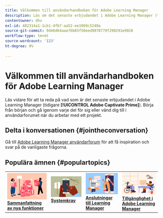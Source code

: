 ```yaml
---
title: Välkommen till användarhandboken för Adobe Learning Manager
description: Läs om det senaste erbjudandet i Adobe Learning Manager (tidigare Adobe Captivate Prime). Börja från början och gå igenom varje del för sig eller vänd dig till i användarforumet när du arbetar med ett projekt.
contentowner: dhv
exl-id: 482314a1-1cb1-4fb7-aa52-ee1969c5240a
source-git-commit: 9d46d64aae76b85f50eed9878779f290291e9026
workflow-type: tm+mt
source-wordcount: '123'
ht-degree: 0%

---
```


# Välkommen till användarhandboken för Adobe Learning Manager

Läs vidare för att ta reda på vad som är det senaste erbjudandet i Adobe Learning Manager (tidigare **[!UICONTROL Adobe Captivate Prime]**). Börja från början och gå igenom varje del för sig eller vänd dig till i användarforumet när du arbetar med ett projekt.

## Delta i konversationen {#jointheconversation}

Gå till [Adobe Learning Manager användarforum](https://community.adobe.com/t5/adobe-learning-manager/ct-p/ct-captivate-prime?page=1&amp;sort=latest_replies&amp;lang=all&amp;tabid=all) för att få inspiration och svar på de vanligaste frågorna.

## Populära ämnen {#populartopics}

<table style="table-layout:fixed">
 <tbody>
  <tr>
   <td>
    <a href="whats-new.md">
    <img alt="nya funktioner" src="assets/prime-new.jpeg">
    </a>
    <div>
    <a href="whats-new.md"><strong>Sammanfattning av nya funktioner</strong></a>
    </div>
   </td>
   <td>
    <a href="system-requirements.md">
    <img alt="systemkrav" src="assets/prime-reqs.jpeg">
    </a>
    <a href="whats-new.md"><strong>Systemkrav </strong></a>
    </p>
   </td>
   <td>
    <a href="integration-admin/feature-summary/connectors.md">
    <img alt="anslutningsprogram" src="assets/prime-connector.jpeg">
    </a>
    <div>
    <a href="integration-admin/feature-summary/connectors.md"><strong>Anslutningar till Learning Manager</strong></a>
    </div>
   </td>
   <td>
    <a href="accessibility-learning-manager.md">
    <img alt="hjälpmedel" src="assets/prime-accessibility.jpeg">
    </a>
    <div>
    <a href="accessibility-learning-manager.md"><strong>Tillgänglighet i Adobe Learning Manager</strong></a>
    </div>
   </td>
  </tr>
 </tbody>
</table>
